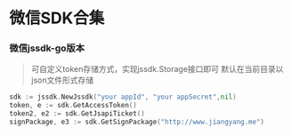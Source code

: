# 微信SDK合集

### 微信jssdk-go版本

> 可自定义token存储方式，实现jssdk.Storage接口即可
> 默认在当前目录以json文件形式存储
```go
sdk := jssdk.NewJssdk("your appId", "your appSecret",nil)
token, e := sdk.GetAccessToken()
token2, e2 := sdk.GetJsapiTicket()
signPackage, e3 := sdk.GetSignPackage("http://www.jiangyang.me")
```

